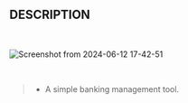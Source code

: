 ## DESCRIPTION

<br />

![Screenshot from 2024-06-12 17-42-51](https://github.com/kentlouisetonino/fundsflow/assets/69438999/ff37bb08-a666-4916-a705-072c88a66e02)

<br />

> - A simple banking management tool.
